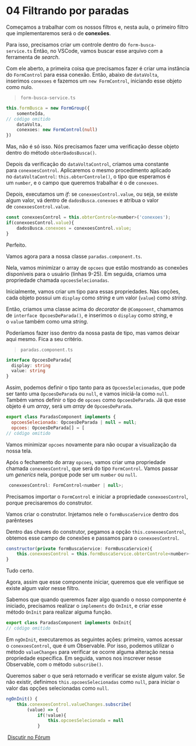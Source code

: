 # 04 Filtrando por paradas

Começamos a trabalhar com os nossos filtros e, nesta aula, o primeiro filtro que implementaremos será o de **conexões**.

Para isso, precisamos criar um controle dentro do `form-busca-service.ts` Então, no VSCode, vamos buscar esse arquivo com a ferramenta de _search_.

Com ele aberto, a primeira coisa que precisamos fazer é criar uma instância do `FormControl` para essa conexão. Então, abaixo de `dataVolta`, inserimos `conexoes` e fazemos um `new FormControl`, iniciando esse objeto como nulo.

> `form-busca-service.ts`

```ts
this.formBusca = new FormGroup({
    somenteIda,
// código omitido
    dataVolta,
    conexoes: new FormControl(null)
})
```

Mas, não é só isso. Nós precisamos fazer uma verificação desse objeto dentro do método `obterDadosBusca()`.

Depois da verificação do `dataVoltaControl`, criamos uma constante para `conexoesControl`. Aplicaremos o mesmo procedimento aplicado no `dataVoltaControl`: `this.obterControle()`, o tipo que esperamos é um `number`, e o campo que queremos trabalhar é o de `conexoes`.

Depois, executamos um _if_: se `conexoesControl.value`, ou seja, se existe algum valor, vá dentro de `dadosBusca.conexoes` e atribua o valor de `conexoesControl.value`.

```javascript
const conexoesControl = this.obterControle<number>('conexoes');
if(conexoesControl.value){
    dadosBusca.conexoes = conexoesControl.value;
}
```

Perfeito.

Vamos agora para a nossa classe `paradas.component.ts`.

Nela, vamos minimizar o array de `opcoes` que estão mostrando as conexões disponíveis para o usuário (linhas 9-25). Em seguida, criamos uma propriedade chamada `opcoesSelecionadas`.

Inicialmente, vamos criar um tipo para essas propriedades. Nas opções, cada objeto possui um `display` como _string_ e um valor (`value`) como _string_.

Então, criamos uma classe acima do _decorator_ de `@Component`, chamamos de `interface OpcoesDeParada()`, e inserimos o `display` como _string_, e o `value` também como uma _string_.

Poderíamos fazer isso dentro da nossa pasta de tipo, mas vamos deixar aqui mesmo. Fica a seu critério.

> `paradas.component.ts`

```ts
interface OpcoesDeParada{
  display: string
  value: string
}
```

Assim, podemos definir o tipo tanto para as `OpcoesSelecionadas`, que pode ser tanto uma `OpcoesDeParada` ou `null`, e vamos iniciá-la como `null`. Também vamos definir o tipo de `opcoes` como `OpcoesDeParada`. Já que esse objeto é um _array_, será um _array_ de `OpcoesDeParada`.

```javascript
export class ParadasComponent implements {
  opcoesSelecionada: OpcoesDeParada | null = null;
  opcoes: OpcoesDeParada[] = [
// código omitido
```

Vamos minimizar `opcoes` novamente para não ocupar a visualização da nossa tela.

Após o fechamento do array `opcoes`, vamos criar uma propriedade chamada `conexoesControl`, que será do tipo `FormControl`. Vamos passar um _generics_ nela, porque pode ser um `number` ou `null`.

```javascript
 conexoesControl: FormControl<number | null>;
```

Precisamos importar o `FormControl` e iniciar a propriedade `conexoesControl`, porque precisaremos do construtor.

Vamos criar o construtor. Injetamos nele o `formBuscaService` dentro dos parênteses

Dentro das chaves do construtor, pegamos a opção `this.conexoesControl`, obtemos esse campo de conexões e passamos para o `conexoesControl`.

```javascript
constructor(private formBuscaService: FormBuscaService){
    this.conexoesControl = this.formBuscaService.obterControle<number>('conexoes');
}
```

Tudo certo.

Agora, assim que esse componente iniciar, queremos que ele verifique se existe algum valor nesse filtro.

Sabemos que quando queremos fazer algo quando o nosso componente é iniciado, precisamos realizar o `implements` do `OnInit`, e criar esse método `OnInit` para realizar alguma função.

```ts
export class ParadasComponent implements OnInit{
// código omitido
```

Em `ngOnInit`, executaremos as seguintes ações: primeiro, vamos acessar o `conexoesControl`, que é um Observable. Por isso, podemos utilizar o método `valueChanges` para verificar se ocorre alguma alteração nessa propriedade específica. Em seguida, vamos nos inscrever nesse Observable, com o método `subscribe()`.

Queremos saber o que será retornado e verificar se existe algum valor. Se não existir, definimos `this.opcoesSelecionadas` como `null`, para iniciar o valor das opções selecionadas como `null`.

```ts
ngOnInit() {
    this.conexoesControl.valueChanges.subscribe(
        (value) => {
            if(!value){
                this.opcoesSelecionada = null
            }
```

 [Discutir no Fórum](https://cursos.alura.com.br/forum/curso-angular-buscando-filtrando-exibindo-dados-api/exercicio-filtrando-por-paradas/138382/novo)